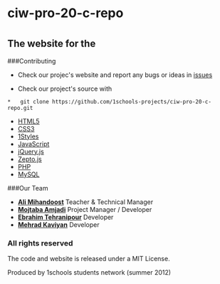 ciw-pro-20-c-repo
=================

#
The website for the 
-----------------------
###Contributing

* Check our projec's website and report any bugs or ideas in [issues](https://github.com/1schools-projects/ciw-pro-20-c-repo/issues)

* Check our project's source with
```
*   git clone https://github.com/1schools-projects/ciw-pro-20-c-repo.git
```


* [HTML5](http://ali.md/wiki/html5)
* [CSS3](http://ali.md/css3ref)
* [1Styles](http://ali.md/1styles)
* [JavaScript](http://ali.md/wiki/javascript)
* [jQuery.js](http://ali.md/jquery.js)
* [Zepto.js](http://ali.md/zepto.js)
* [PHP](http://ali.md/php/)
* [MySQL](http://ali.md/wiki/mysql)




###Our Team
* [**Ali Mihandoost**](http://github.com/alimd) Teacher & Technical Manager
* [**Mojtaba Amjadi**](https://github.com/moji-am) Project Manager / Developer
* [**Ebrahim Tehranipour**](https://github.com/etp1711) Developer
* [**Mehrad Kaviyan**](https://github.com/mkdesign) Developer


### All rights reserved ###
The [](http://) code and website is released under a MIT License.

Produced by 1schools students network (summer 2012)

